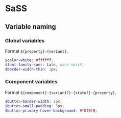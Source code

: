 # SaSS

## Variable naming

### Global variables

Format `${property}-{variant}`.

```scss
$color-white: #ffffff;
$font-family-sans: Lato, sans-serif;
$border-width-thin: 1px;
```

### Component variables

Format `${component}-{variant?}-{state?}-{property}`.

```scss
$button-border-width: 1px;
$button-small-padding: 3px;
$button-primary-hover-background: #f0f0f0;
```
